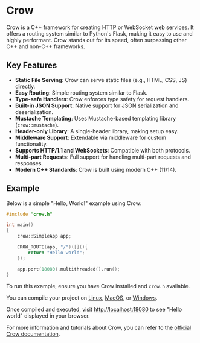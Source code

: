# Crow

Crow is a C++ framework for creating HTTP or WebSocket web services. It offers a routing system similar to Python's Flask, making it easy to use and highly performant. Crow stands out for its speed, often surpassing other C++ and non-C++ frameworks.

## Key Features

- **Static File Serving**: Crow can serve static files (e.g., HTML, CSS, JS) directly.
- **Easy Routing**: Simple routing system similar to Flask.
- **Type-safe Handlers**: Crow enforces type safety for request handlers.
- **Built-in JSON Support**: Native support for JSON serialization and deserialization.
- **Mustache Templating**: Uses Mustache-based templating library (`crow::mustache`).
- **Header-only Library**: A single-header library, making setup easy.
- **Middleware Support**: Extendable via middleware for custom functionality.
- **Supports HTTP/1.1 and WebSockets**: Compatible with both protocols.
- **Multi-part Requests**: Full support for handling multi-part requests and responses.
- **Modern C++ Standards**: Crow is built using modern C++ (11/14).

## Example

Below is a simple "Hello, World!" example using Crow:

```cpp
#include "crow.h"

int main()
{
    crow::SimpleApp app;

    CROW_ROUTE(app, "/")([](){
        return "Hello world";
    });

    app.port(18080).multithreaded().run();
}
```
To run this example, ensure you have Crow installed and `crow.h` available.

You can compile your project on [Linux](https://github.com/bikundkumar/Crow/blob/master/docs/getting_started/setup/linux.md), [MacOS](https://github.com/bikundkumar/Crow/blob/master/docs/getting_started/setup/macos.md), or [Windows](https://github.com/bikundkumar/Crow/blob/master/docs/getting_started/setup/windows.md).

Once compiled and executed, visit [http://localhost:18080](http://localhost:18080) to see "Hello world" displayed in your browser.

For more information and tutorials about Crow, you can refer to the [official Crow documentation](https://crowcpp.org/master/).
